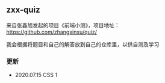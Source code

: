 ## zxx-quiz

来自张鑫旭发起的项目《前端小测》，项目地址：https://github.com/zhangxinxu/quiz/

我会根据将题目和自己的解答放到自己的仓库里，以供自测及学习

### 更新

+ 2020.07.15 CSS 1
